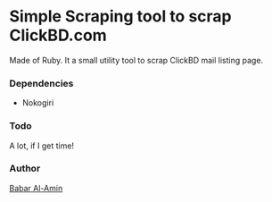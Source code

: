 # Simple Scraping tool to scrap ClickBD.com
Made of Ruby. It a small utility tool to scrap ClickBD mail listing page.

### Dependencies
* Nokogiri

### Todo
A lot, if I get time!

### Author
[Babar Al-Amin](http://www.babar.im)
